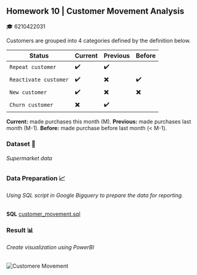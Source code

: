 ## Homework 10 | Customer Movement Analysis
:mortar_board: 6210422031

Customers are grouped into 4 categories defined by the definition below.

| Status | Current | Previous |	Before |
| --- | --- | --- | --- |
| `Repeat customer` | :heavy_check_mark: | :heavy_check_mark:|  |	
| `Reactivate customer` | :heavy_check_mark: | :heavy_multiplication_x:| :heavy_check_mark: |
| `New customer` | :heavy_check_mark: | :heavy_multiplication_x:| :heavy_multiplication_x: |
| `Churn customer` | :heavy_multiplication_x: | :heavy_check_mark:|  |

**Current:** made purchases this month (M). 
**Previous:** made purchases last month (M-1). 
**Before:** made purchase before last month (< M-1).

### Dataset :file_folder:
###### Supermarket data

### Data Preparation :chart_with_upwards_trend:
###### Using SQL script in Google Bigquery to prepare the data for reporting. 
**SQL** [customer_movement.sql](https://github.com/sirimada/BADS7105-CRM-analytics-and-intelligence/blob/main/Homework%2010/customer_movement.sql)
### Result :bar_chart:
###### Create visualization using PowerBI


![Customere Movement](https://user-images.githubusercontent.com/77830438/120899205-b4f04900-c658-11eb-873f-71499886cd6f.jpg)

